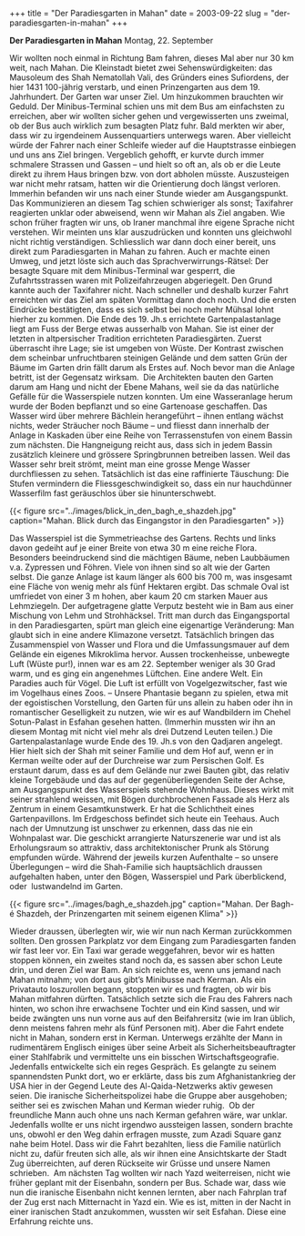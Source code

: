 +++
title = "Der Paradiesgarten in Mahan"
date = 2003-09-22
slug = "der-paradiesgarten-in-mahan"
+++

**Der Paradiesgarten in Mahan**
Montag, 22. September

Wir wollten noch einmal in Richtung Bam fahren, dieses Mal aber nur 30 km weit, nach Mahan. Die Kleinstadt bietet zwei Sehenswürdigkeiten: das Mausoleum des Shah Nematollah Vali, des Gründers eines Sufiordens, der hier 1431 100-jährig verstarb, und einen Prinzengarten aus dem 19. Jahrhundert. Der Garten war unser Ziel. Um hinzukommen brauchten wir Geduld. Der Minibus-Terminal schien uns mit dem Bus am einfachsten zu erreichen, aber wir wollten sicher gehen und vergewisserten uns zweimal, ob der Bus auch wirklich zum besagten Platz fuhr. Bald merkten wir aber, dass wir zu irgendeinem Aussenquartiers unterwegs waren. Aber vielleicht würde der Fahrer nach einer Schleife wieder auf die Hauptstrasse einbiegen und uns ans Ziel bringen. Vergeblich gehofft, er kurvte durch immer schmalere Strassen und Gassen – und hielt so oft an, als ob er die Leute direkt zu ihrem Haus bringen bzw. von dort abholen müsste. Auszusteigen war nicht mehr ratsam, hatten wir die Orientierung doch längst verloren. Immerhin befanden wir uns nach einer Stunde wieder am Ausgangspunkt.
Das Kommunizieren an diesem Tag schien schwieriger als sonst; Taxifahrer reagierten unklar oder abweisend, wenn wir Mahan als Ziel angaben. Wie schon früher fragten wir uns, ob Iraner manchmal ihre eigene Sprache nicht verstehen. Wir meinten uns klar auszudrücken und konnten uns gleichwohl nicht richtig verständigen. Schliesslich war dann doch einer bereit, uns direkt zum Paradiesgarten in Mahan zu fahren. Auch er machte einen Umweg, und jetzt löste sich auch das Sprachverwirrungs-Rätsel: Der besagte Square mit dem Minibus-Terminal war gesperrt, die Zufahrtsstrassen waren mit Polizeifahrzeugen abgeriegelt. Den Grund kannte auch der Taxifahrer nicht. Nach schneller und deshalb kurzer Fahrt erreichten wir das Ziel am späten Vormittag dann doch noch. Und die ersten Eindrücke bestätigten, dass es sich selbst bei noch mehr Mühsal lohnt hierher zu kommen.
Die Ende des 19. Jh.s errichtete Gartenpalastanlage liegt am Fuss der Berge etwas ausserhalb von Mahan. Sie ist einer der letzten in altpersischer Tradition errichteten Paradiesgärten. Zuerst überrascht ihre Lage; sie ist umgeben von Wüste. Der Kontrast zwischen dem scheinbar unfruchtbaren steinigen Gelände und dem satten Grün der Bäume im Garten drin fällt darum als Erstes auf. Noch bevor man die Anlage betritt, ist der Gegensatz wirksam. 
Die Architekten bauten den Garten darum am Hang und nicht der Ebene Mahans, weil sie da das natürliche Gefälle für die Wasserspiele nutzen konnten. Um eine Wasseranlage herum wurde der Boden bepflanzt und so eine Gartenoase geschaffen. Das Wasser wird über mehrere Bächlein herangeführt – ihnen entlang wächst nichts, weder Sträucher noch Bäume – und fliesst dann innerhalb der Anlage in Kaskaden über eine Reihe von Terrassenstufen von einem Bassin zum nächsten. Die Hangneigung reicht aus, dass sich in jedem Bassin zusätzlich kleinere und grössere Springbrunnen betreiben lassen. Weil das Wasser sehr breit strömt, meint man eine grosse Menge Wasser durchfliessen zu sehen. Tatsächlich ist das eine raffinierte Täuschung: Die Stufen vermindern die Fliessgeschwindigkeit so, dass ein nur hauchdünner Wasserfilm fast geräuschlos über sie hinunterschwebt.

{{< figure src="../images/blick_in_den_bagh_e_shazdeh.jpg" caption="Mahan. Blick durch das Eingangstor in den Paradiesgarten" >}}

Das Wasserspiel ist die Symmetrieachse des Gartens. Rechts und links davon gedeiht auf je einer Breite von etwa 30 m eine reiche Flora. Besonders beeindruckend sind die mächtigen Bäume, neben Laubbäumen v.a. Zypressen und Föhren. Viele von ihnen sind so alt wie der Garten selbst. Die ganze Anlage ist kaum länger als 600 bis 700 m, was insgesamt eine Fläche von wenig mehr als fünf Hektaren ergibt. Das schmale Oval ist umfriedet von einer 3 m hohen, aber kaum 20 cm starken Mauer aus Lehmziegeln. Der aufgetragene glatte Verputz besteht wie in Bam aus einer Mischung von Lehm und Strohhäcksel.
Tritt man durch das Eingangsportal in den Paradiesgarten, spürt man gleich eine eigenartige Veränderung: Man glaubt sich in eine andere Klimazone versetzt. Tatsächlich bringen das Zusammenspiel von Wasser und Flora und die Umfassungsmauer auf dem Gelände ein eigenes Mikroklima hervor. Aussen trockenheisse, unbewegte Luft (Wüste pur!), innen war es am 22. September weniger als 30 Grad warm, und es ging ein angenehmes Lüftchen. Eine andere Welt. Ein Paradies auch für Vögel. Die Luft ist erfüllt von Vogelgezwitscher, fast wie im Vogelhaus eines Zoos. – Unsere Phantasie begann zu spielen, etwa mit der egoistischen Vorstellung, den Garten für uns allein zu haben oder ihn in romantischer Geselligkeit zu nutzen, wie wir es auf Wandbildern im Chehel Sotun-Palast in Esfahan gesehen hatten. (Immerhin mussten wir ihn an diesem Montag mit nicht viel mehr als drei Dutzend Leuten teilen.)
Die Gartenpalastanlage wurde Ende des 19. Jh.s von den Qadjaren angelegt. Hier hielt sich der Shah mit seiner Familie und dem Hof auf, wenn er in Kerman weilte oder auf der Durchreise war zum Persischen Golf. Es erstaunt darum, dass es auf dem Gelände nur zwei Bauten gibt, das relativ kleine Torgebäude und das auf der gegenüberliegenden Seite der Achse, am Ausgangspunkt des Wasserspiels stehende Wohnhaus. Dieses wirkt mit seiner strahlend weissen, mit Bögen durchbrochenen Fassade als Herz als Zentrum in einem Gesamtkunstwerk. Er hat die Schlichtheit eines Gartenpavillons. Im Erdgeschoss befindet sich heute ein Teehaus. Auch nach der Umnutzung ist unschwer zu erkennen, dass das nie ein Wohnpalast war. Die geschickt arrangierte Naturszenerie war und ist als Erholungsraum so attraktiv, dass architektonischer Prunk als Störung empfunden würde. Während der jeweils kurzen Aufenthalte – so unsere Überlegungen – wird die Shah-Familie sich hauptsächlich draussen aufgehalten haben, unter den Bögen, Wasserspiel und Park überblickend, oder  lustwandelnd im Garten.

{{< figure src="../images/bagh_e_shazdeh.jpg" caption="Mahan. Der Bagh-é Shazdeh, der Prinzengarten mit seinem eigenen Klima" >}}

Wieder draussen, überlegten wir, wie wir nun nach Kerman zurückkommen sollten. Den grossen Parkplatz vor dem Eingang zum Paradiesgarten fanden wir fast leer vor. Ein Taxi war gerade weggefahren, bevor wir es hatten stoppen können, ein zweites stand noch da, es sassen aber schon Leute drin, und deren Ziel war Bam. An sich reichte es, wenn uns jemand nach Mahan mitnahm; von dort aus gibt’s Minibusse nach Kerman. Als ein Privatauto loszurollen begann, stoppten wir es und fragten, ob wir bis Mahan mitfahren dürften. Tatsächlich setzte sich die Frau des Fahrers nach hinten, wo schon ihre erwachsene Tochter und ein Kind sassen, und wir beide zwängten uns nun vorne aus auf den Beifahrersitz (wie im Iran üblich, denn meistens fahren mehr als fünf Personen mit). Aber die Fahrt endete nicht in Mahan, sondern erst in Kerman. Unterwegs erzählte der Mann in rudimentärem Englisch einiges über seine Arbeit als Sicherheitsbeauftragter einer Stahlfabrik und vermittelte uns ein bisschen Wirtschaftsgeografie. Jedenfalls entwickelte sich ein reges Gespräch. Es gelangte zu seinem spannendsten Punkt dort, wo er erklärte, dass bis zum Afghanistankrieg der USA hier in der Gegend Leute des Al-Qaida-Netzwerks aktiv gewesen seien. Die iranische Sicherheitspolizei habe die Gruppe aber ausgehoben; seither sei es zwischen Mahan und Kerman wieder ruhig. 
Ob der freundliche Mann auch ohne uns nach Kerman gefahren wäre, war unklar. Jedenfalls wollte er uns nicht irgendwo aussteigen lassen, sondern brachte uns, obwohl er den Weg dahin erfragen musste, zum Azadi Square ganz nahe beim Hotel. Dass wir die Fahrt bezahlten, liess die Familie natürlich nicht zu, dafür freuten sich alle, als wir ihnen eine Ansichtskarte der Stadt Zug überreichten, auf deren Rückseite wir Grüsse und unsere Namen schrieben. 
Am nächsten Tag wollten wir nach Yazd weiterreisen, nicht wie früher geplant mit der Eisenbahn, sondern per Bus. Schade war, dass wie nun die iranische Eisenbahn nicht kennen lernten, aber nach Fahrplan traf der Zug erst nach Mitternacht in Yazd ein. Wie es ist, mitten in der Nacht in einer iranischen Stadt anzukommen, wussten wir seit Esfahan. Diese eine Erfahrung reichte uns.
